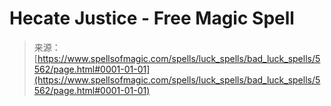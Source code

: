 <!--yml
category: 未分类
date: 2024-06-12 18:39:52
-->

# Hecate Justice - Free Magic Spell

> 来源：[https://www.spellsofmagic.com/spells/luck_spells/bad_luck_spells/5562/page.html#0001-01-01](https://www.spellsofmagic.com/spells/luck_spells/bad_luck_spells/5562/page.html#0001-01-01)